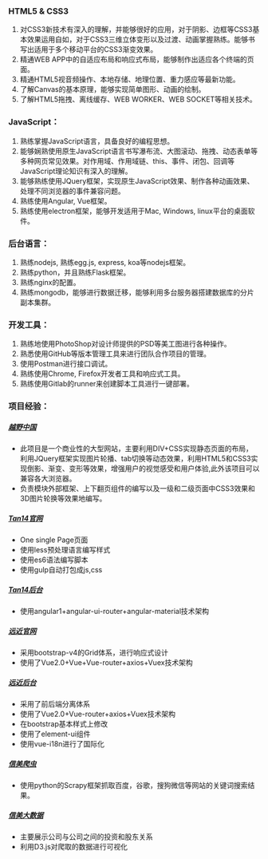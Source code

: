 
### HTML5 & CSS3
1. 对CSS3新技术有深入的理解，并能够很好的应用，对于阴影、边框等CSS3基本效果运用自如，对于CSS3三维立体变形以及过渡、动画掌握熟练。能够书写出适用于多个移动平台的CSS3渐变效果。
2. 精通WEB APP中的自适应布局和响应式布局，能够制作出适应各个终端的页面。
3. 精通HTML5视音频操作、本地存储、地理位置、重力感应等最新功能。
4. 了解Canvas的基本原理，能够实现简单图形、动画的绘制。
5. 了解HTML5拖拽、离线缓存、WEB WORKER、WEB SOCKET等相关技术。

### JavaScript：
1. 熟练掌握JavaScript语言，具备良好的编程思想。
2. 能够娴熟使用原生JavaScript语言书写瀑布流、大图滚动、拖拽、动态表单等多种网页常见效果。对作用域、作用域链、this、事件、闭包、回调等JavaScript理论知识有深入的理解。
3. 能够熟练使用JQuery框架，实现原生JavaScript效果、制作各种动画效果、处理不同浏览器的事件兼容问题。
4. 熟练使用Angular, Vue框架。
5. 熟练使用electron框架，能够开发适用于Mac, Windows, linux平台的桌面软件。

### 后台语言：
1. 熟练nodejs, 熟练egg.js, express, koa等nodejs框架。
2. 熟练python，并且熟练Flask框架。
3. 熟练nginx的配置。
4. 熟练mongodb，能够进行数据迁移，能够利用多台服务器搭建数据库的分片副本集群。


### 开发工具：
1. 熟练地使用PhotoShop对设计师提供的PSD等美工图进行各种操作。
2. 熟悉使用GitHub等版本管理工具来进行团队合作项目的管理。
3. 使用Postman进行接口调试。
4. 熟练使用Chrome, Firefox开发者工具和响应式工具。
5. 熟练使用Gitlab的runner来创建脚本工具进行一键部署。

### 项目经验：
##### [越野中国](http://www.onway.cc/)
* 此项目是一个商业性的大型网站，主要利用DIV+CSS实现静态页面的布局，利用JQuery框架实现图片轮播、tab切换等动态效果，利用HTML5和CSS3实现倒影、渐变、变形等效果，增强用户的视觉感受和用户体验,此外该项目可以兼容各大浏览器。
* 负责模块外部框架、上下翻页组件的编写以及一级和二级页面中CSS3效果和3D图片轮换等效果地编写。

##### [Tan14官网](https://www.tan14.cn/)
* One single Page页面
* 使用less预处理语言编写样式
* 使用es6语法编写脚本
* 使用gulp自动打包成js,css

##### [Tan14后台](https://app.tan14.cn)
* 使用angular1+angular-ui-router+angular-material技术架构

##### [远近官网](https://yuanjin.io)
* 采用bootstrap-v4的Grid体系，进行响应式设计
* 使用了Vue2.0+Vue+Vue-router+axios+Vuex技术架构

##### [远近后台](https://portal.yuanjin.io)
* 采用了前后端分离体系
* 使用了Vue2.0+Vue-router+axios+Vuex技术架构
* 在bootstrap基本样式上修改
* 使用了element-ui组件
* 使用vue-i18n进行了国际化

##### [信美爬虫](https://github.com/moJiXiang/xinmeispiders)
* 使用python的Scrapy框架抓取百度，谷歌，搜狗微信等网站的关键词搜索结果。

##### [信美大数据](https://github.com/moJiXiang/xinmei-fullstack)
* 主要展示公司与公司之间的投资和股东关系
* 利用D3.js对爬取的数据进行可视化

